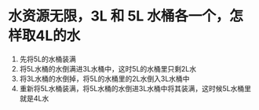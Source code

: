 # 水资源无限，3L 和 5L 水桶各一个，怎样取4L的水

1. 先将5L的水桶装满
2. 将5L水桶的水倒满进3L水桶中，这时5L的水桶里只剩2L水
3. 将3L水桶的水倒掉，将5L的水桶里的2L水倒入3L水桶中
4. 重新将5L水桶装满，将5L水桶的水倒进3L水桶中将其装满，这时候5L水桶里就是4L水